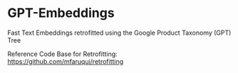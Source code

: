 # GPT-Embeddings
Fast Text Embeddings retrofitted using the Google Product Taxonomy (GPT) Tree

Reference Code Base for Retrofitting: https://github.com/mfaruqui/retrofitting